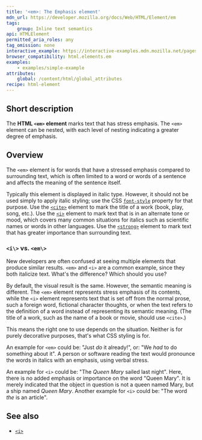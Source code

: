 ```yaml
---
title: '<em>: The Emphasis element'
mdn_url: https://developer.mozilla.org/docs/Web/HTML/Element/em
tags:
    group: Inline text semantics
api: HTMLElement
permitted_aria_roles: any
tag_omission: none
interactive_example: https://interactive-examples.mdn.mozilla.net/pages/tabbed/em.html
browser_compatibility: html.elements.em
examples:
    - examples/simple-example
attributes:
    global: /content/html/global_attributes
recipe: html-element
---
```


## Short description

The **HTML `<em>` element** marks text that has stress emphasis. The
`<em>` element can be nested, with each level of nesting indicating a
greater degree of emphasis.

## Overview

The `<em>` element is for words that have a stressed emphasis compared
to surrounding text, which is often limited to a word or words of a
sentence and affects the meaning of the sentence itself.

Typically this element is displayed in italic type. However, it should
not be used simply to apply italic styling; use the CSS
[`font-style`](/en-US/docs/Web/CSS/font-style)
property for that purpose. Use the
[`<cite>`](/en-US/docs/Web/HTML/Element/cite)
element to mark the title of a work (book, play, song, etc.). Use the
[`<i>`](/en-US/docs/Web/HTML/Element/i)
element to mark text that is in an alternate tone or mood, which covers
many common situations for italics such as scientific names or words in
other languages. Use the
[`<strong>`](/en-US/docs/Web/HTML/Element/strong)
element to mark text that has greater importance than surrounding text.

### `<i\>` vs. `<em\>`

New developers are often confused at seeing multiple elements that
produce similar results. `<em>` and `<i>` are a common example, since
they both italicize text. What's the difference? Which should you use?

By default, the visual result is the same. However, the semantic meaning
is different. The `<em>` element represents stress emphasis of its
contents, while the `<i>` element represents text that is set off from
the normal prose, such a foreign word, fictional character thoughts, or
when the text refers to the definition of a word instead of representing
its semantic meaning. (The title of a work, such as the name of a book
or movie, should use `<cite>`.)

This means the right one to use depends on the situation. Neither is for
purely decorative purposes, that's what CSS styling is for.

An example for `<em>` could be: "Just *do* it already!", or: "We
*had* to do something about it". A person or software reading the text
would pronounce the words in italics with an emphasis, using verbal
stress.

An example for `<i>` could be: "The *Queen Mary* sailed last night".
Here, there is no added emphasis or importance on the word "Queen
Mary". It is merely indicated that the object in question is not a
queen named Mary, but a ship named *Queen Mary*. Another example for
`<i>` could be: "The word *the* is an article".

## See also

- [`<i>`](/en-US/docs/Web/HTML/Element/i)
